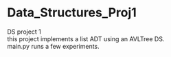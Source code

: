 # Data_Structures_Proj1 <br>
DS project 1 <br>
this project implements a list ADT using an AVLTree DS. <br>
main.py runs a few experiments.
